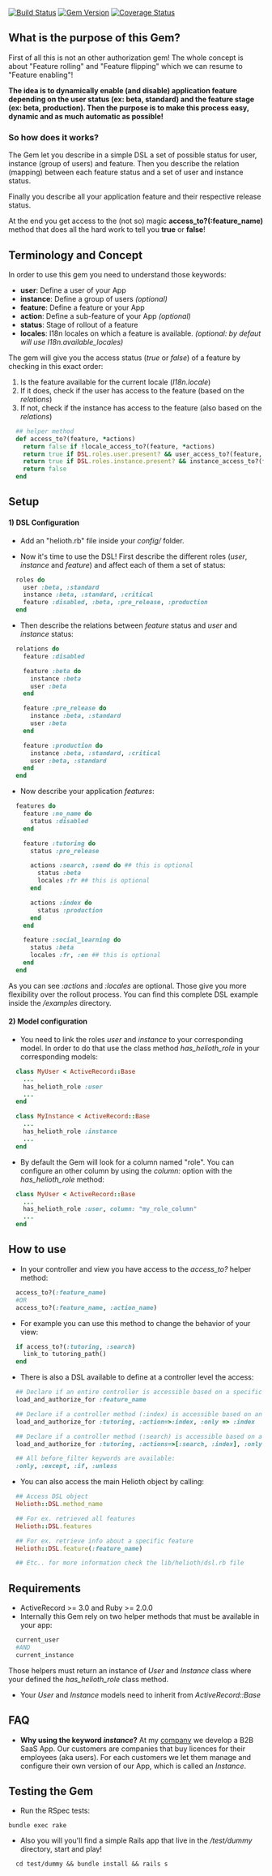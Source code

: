 [![Build Status](https://travis-ci.org/gmontard/helioth.svg?branch=v0.1.0)](https://travis-ci.org/gmontard/helioth)  [![Gem Version](https://badge.fury.io/rb/helioth.png)](http://badge.fury.io/for/rb/helioth) [![Coverage Status](https://img.shields.io/coveralls/gmontard/helioth.svg)](https://coveralls.io/r/gmontard/helioth?branch=master)


## What is the purpose of this Gem?

First of all this is not an other authorization gem!
The whole concept is about "Feature rolling" and "Feature flipping" which we can resume to "Feature enabling"!

**The idea is to dynamically enable (and disable) application feature depending on the user status (ex: beta, standard) and the feature stage (ex: beta, production). Then the purpose is to make this process easy, dynamic and as much automatic as possible!**

### So how does it works?

The Gem let you describe in a simple DSL a set of possible status for user, instance (group of users) and feature. Then you describe the relation (mapping) between each feature status and a set of user and instance status.

Finally you describe all your application feature and their respective release status.

At the end you get access to the (not so) magic **access_to?(:feature_name)** method that does all the hard work to tell you **true** or **false**!


## Terminology and Concept

In order to use this gem you need to understand those keywords:
- **user**: Define a user of your App
- **instance**: Define a group of users *(optional)*
- **feature**: Define a feature or your App
- **action**: Define a sub-feature of your App *(optional)*
- **status**: Stage of rollout of a feature
- **locales**: I18n locales on which a feature is available. *(optional: by defaut will use *I18n.available_locales*)*

The gem will give you the access status (*true* or *false*) of a feature by checking in this exact order:
1. Is the feature available for the current locale (*I18n.locale*)
2. If it does, check if the user has access to the feature (based on the *relations*)
3. If not, check if the instance has access to the feature (also based on the *relations*)

```ruby
  ## helper method
  def access_to?(feature, *actions)
    return false if !locale_access_to?(feature, *actions)
    return true if DSL.roles.user.present? && user_access_to?(feature, *actions)
    return true if DSL.roles.instance.present? && instance_access_to?(feature, *actions)
    return false
  end
```

## Setup

#### 1) DSL Configuration

- Add an "helioth.rb" file inside your *config/* folder.

- Now it's time to use the DSL!
First describe the different roles (*user*, *instance* and *feature*) and affect each of them a set of status:
```ruby
  roles do
    user :beta, :standard
    instance :beta, :standard, :critical
    feature :disabled, :beta, :pre_release, :production
  end
```

- Then describe the relations between *feature* status and *user* and *instance* status:
```ruby
  relations do
    feature :disabled

    feature :beta do
      instance :beta
      user :beta
    end

    feature :pre_release do
      instance :beta, :standard
      user :beta
    end

    feature :production do
      instance :beta, :standard, :critical
      user :beta, :standard
    end
  end
```

- Now describe your application *features*:
```ruby
  features do
    feature :no_name do
      status :disabled
    end

    feature :tutoring do
      status :pre_release

      actions :search, :send do ## this is optional
        status :beta
        locales :fr ## this is optional
      end

      actions :index do
        status :production
      end
    end

    feature :social_learning do
      status :beta
      locales :fr, :en ## this is optional
    end
  end
```
As you can see *:actions* and *:locales* are optional. Those give you more flexibility over the rollout process.
You can find this complete DSL example inside the */examples* directory.

#### 2) Model configuration

- You need to link the roles *user* and *instance* to your corresponding model.
In order to do that use the class method *has_helioth_role* in your corresponding models:
```ruby
  class MyUser < ActiveRecord::Base
    ...
    has_helioth_role :user
    ...
  end

  class MyInstance < ActiveRecord::Base
    ...
    has_helioth_role :instance
    ...
  end
```

- By default the Gem will look for a column named "role".
You can configure an other column by using the *column:* option with the *has_helioth_role* method:

 ```ruby
   class MyUser < ActiveRecord::Base
     ...
     has_helioth_role :user, column: "my_role_column"
     ...
   end
 ```


## How to use

- In your controller and view you have access to the *access_to?* helper method:
```ruby
  access_to?(:feature_name)
  #OR
  access_to?(:feature_name, :action_name)
```

- For example you can use this method to change the behavior of your view:
```ruby
  if access_to?(:tutoring, :search)
    link_to tutoring_path()
  end
```

- There is also a DSL available to define at a controller level the access:
```ruby
  ## Declare if an entire controller is accessible based on a specific feature
  load_and_authorize_for :feature_name

  ## Declare if a controller method (:index) is accessible based on an action (:index) related to a feature (:tutoring)
  load_and_authorize_for :tutoring, :action=>:index, :only => :index

  ## Declare if a controller method (:search) is accessible based on a multiple actions (:index, :search) related to a feature (:tutoring)
  load_and_authorize_for :tutoring, :actions=>[:search, :index], :only => :search

  ## All before_filter keywords are available:
  :only, :except, :if, :unless
```

- You can also access the main Helioth object by calling:
```ruby
  ## Access DSL object
  Helioth::DSL.method_name

  ## For ex. retrieved all features
  Helioth::DSL.features

  ## For ex. retrieve info about a specific feature
  Helioth::DSL.feature(:feature_name)

  ## Etc.. for more information check the lib/helioth/dsl.rb file
```

## Requirements

- ActiveRecord >= 3.0 and Ruby >= 2.0.0
- Internally this Gem rely on two helper methods that must be available in your app:
```ruby
  current_user
  #AND
  current_instance
```
Those helpers must return an instance of *User* and *Instance* class where your defined the *has_helioth_role* class method.

- Your *User* and *Instance* models need to inherit from *ActiveRecord::Base*


## FAQ
- **Why using the keyword *instance*?**
At my [company](http://www.vodeclic.com) we develop a B2B SaaS App. Our customers are companies that buy licences for their employees (aka users). For each customers we let them manage and configure their own version of our App, which is called an *Instance*.

## Testing the Gem
- Run the RSpec tests:
```system
bundle exec rake
```
- Also you will you'll find a simple Rails app that live in the */test/dummy* directory, start and play!
```system
  cd test/dummy && bundle install && rails s
```
